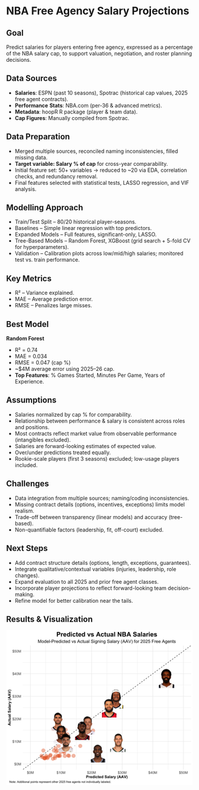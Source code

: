 # NBA Free Agency Salary Projections

## Goal
Predict salaries for players entering free agency, expressed as a percentage of the NBA salary cap, to support valuation, negotiation, and roster planning decisions.

## Data Sources
- **Salaries**: ESPN (past 10 seasons), Spotrac (historical cap values, 2025 free agent contracts).
- **Performance** **Stats**: NBA.com (per-36 & advanced metrics).
- **Metadata**: hoopR R package (player & team data).
- **Cap Figures**: Manually compiled from Spotrac.

## Data Preparation
- Merged multiple sources, reconciled naming inconsistencies, filled missing data.
- **Target variable: Salary % of cap** for cross-year comparability.
- Initial feature set: 50+ variables → reduced to ~20 via EDA, correlation checks, and redundancy removal.
- Final features selected with statistical tests, LASSO regression, and VIF analysis.

## Modelling Approach
- Train/Test Split – 80/20 historical player-seasons.
- Baselines – Simple linear regression with top predictors.
- Expanded Models – Full features, significant-only, LASSO.
- Tree-Based Models – Random Forest, XGBoost (grid search + 5-fold CV for hyperparameters).
- Validation – Calibration plots across low/mid/high salaries; monitored test vs. train performance.

## Key Metrics
- R² – Variance explained.
- MAE – Average prediction error.
- RMSE – Penalizes large misses.

## Best Model
**Random Forest** 
  - R² = 0.74
  - MAE = 0.034
  - RMSE = 0.047 (cap %)
  - ~$4M average error using 2025–26 cap.
- **Top Features**: % Games Started, Minutes Per Game, Years of Experience.

## Assumptions
- Salaries normalized by cap % for comparability.
- Relationship between performance & salary is consistent across roles and positions.
- Most contracts reflect market value from observable performance (intangibles excluded).
- Salaries are forward-looking estimates of expected value.
- Over/under predictions treated equally.
- Rookie-scale players (first 3 seasons) excluded; low-usage players included.

## Challenges
- Data integration from multiple sources; naming/coding inconsistencies.
- Missing contract details (options, incentives, exceptions) limits model realism.
- Trade-off between transparency (linear models) and accuracy (tree-based).
- Non-quantifiable factors (leadership, fit, off-court) excluded.

## Next Steps
- Add contract structure details (options, length, exceptions, guarantees).
- Integrate qualitative/contextual variables (injuries, leadership, role changes).
- Expand evaluation to all 2025 and prior free agent classes.
- Incorporate player projections to reflect forward-looking team decision-making.
- Refine model for better calibration near the tails.

## Results & Visualization
![Salary Prediction Scatterplot](Visualizations/Visualization.png)

